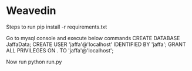 # Weavedin

Steps to run
pip install -r requirements.txt

Go to mysql console and execute below commands
CREATE DATABASE JaffaData;
CREATE USER 'jaffa'@'localhost' IDENTIFIED BY 'jaffa';
GRANT ALL PRIVILEGES ON *.* TO 'jaffa'@'localhost';

Now run
python run.py
